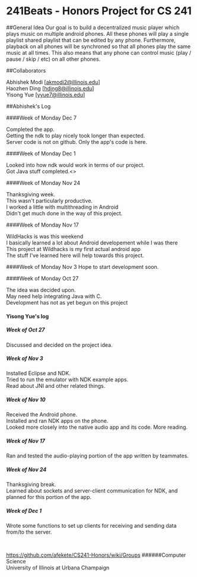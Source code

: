 241Beats - Honors Project for CS 241
============

##General Idea
Our goal is to build a decentralized music player which plays music on multiple android phones. All these phones will play a single playlist shared playlist that can be edited by any phone. Furthermore, playback on all phones will be synchroned so that all phones play the same music at all times. This also means that any phone can control music (play / pause / skip / etc) on all other phones.

##Collaborators

Abhishek Modi [akmodi2@illinois.edu]<br>
Haozhen Ding [hding8@illinois.edu]<br>
Yisong Yue [yyue7@illinois.edu]

##Abhishek's Log

####Week of Monday Dec 7

Completed the app.<br>
Getting the ndk to play nicely took longer than expected.<br>
Server code is not on github. Only the app's code is here.

####Week of Monday Dec 1

Looked into how ndk would work in terms of our project.<br>
Got Java stuff completed.<>

####Week of Monday Nov 24

Thanksgiving week.<br>
This wasn't particularly productive.<br>
I worked a little with multithreading in Android<br>
Didn't get much done in the way of this project.<br>

####Week of Monday Nov 17

WildHacks is was this weekend<br>
I basically learned a lot about Android developement while I was there<br>
This project at Wildhacks is my first actual android app<br>
The stuff I've learned here will help towards this project.

####Week of Monday Nov 3
Hope to start development soon.

####Week of Monday Oct 27

The idea was decided upon.<br>
May need help integrating Java with C.<br>
Development has not as yet begun on this project



#### Yisong Yue's log
##### Week of Oct 27
Discussed and decided on the project idea.

##### Week of Nov 3
Installed Eclipse and NDK.<br>
Tried to run the emulator with NDK example apps.<br>
Read about JNI and other related things.

##### Week of Nov 10
Received the Android phone.<br>
Installed and ran NDK apps on the phone.<br>
Looked more closely into the native audio app and its code. More reading.

##### Week of Nov 17
Ran and tested the audio-playing portion of the app written by teammates.

##### Week of Nov 24
Thanksgiving break.<br>
Learned about sockets and server-client communication for NDK, and planned for this portion of the app.

##### Week of Dec 1
Wrote some functions to set up clients for receiving and sending data from/to the server.

<br>

https://github.com/afekete/CS241-Honors/wiki/Groups
######Computer Science<br>University of Illinois at Urbana Champaign
